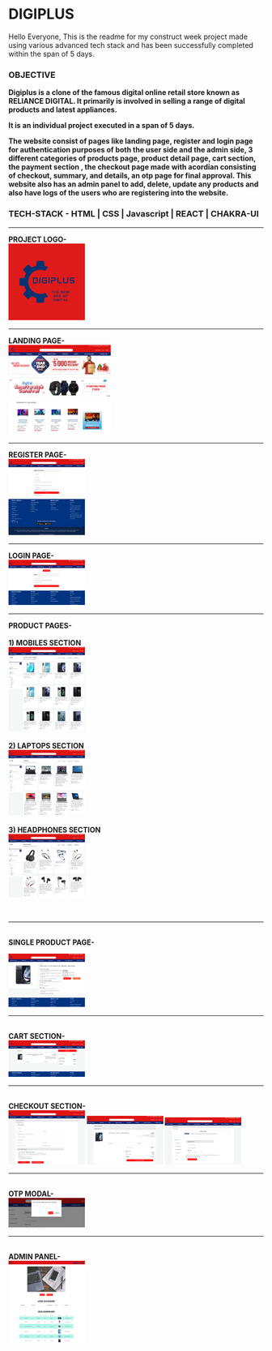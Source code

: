 # DIGIPLUS
<p> Hello Everyone, This is the readme for my construct week project made using various advanced tech stack and has been successfully completed within the span of 5 days.</p>
<h3><b>OBJECTIVE<b/></h3>
<p> Digiplus is a clone of the famous digital online retail store known as RELIANCE DIGITAL. It primarily is involved in selling a range of digital products and latest appliances. </p>
<p>It is an individual project executed in a span of 5 days.</p>
<p> The website consist of pages like landing page, register and login page for authentication purposes of both the user side and the admin side, 3 different categories of products page, product detail page, cart section, the payment section , the checkout page made with acordian consisting of checkout, summary, and details, an otp page for final approval. This website also has an admin panel to add, delete, update any products and also have logs of the users who are registering into the website. </p>
<h3>TECH-STACK -   HTML | CSS | Javascript | REACT | CHAKRA-UI</h3>
<hr/>

PROJECT LOGO-
<br/>
<img src="./digiplus/public/DIGIPLUS.png" width="30%"/>
<hr/>
LANDING PAGE-
<br/>
<img src="./digiplus/public/reliance clone.png" width="40%"/>
<br/>
<hr/>
REGISTER PAGE-
<br/>
<img src="./digiplus/public/React App.png" width="30%"/>

<br/>
<hr/>
LOGIN PAGE-
<br/>
<img src="./digiplus/public/React App (1).png" width="30%"/>
<br/>
<hr/>
PRODUCT PAGES-
<br/><br/>
1) MOBILES SECTION
<br/>
<img src="./digiplus/public/React App (2).png" width="30%"/><br/><br/>
2) LAPTOPS SECTION
<br/>
<img src="./digiplus/public/React App (3).png" width="30%"/><br/><br/>
3) HEADPHONES SECTION
<br/>
<img src="./digiplus/public/React App (4).png" width="30%"/><br/>

<br/><hr/><br/>
SINGLE PRODUCT PAGE-

<img src="./digiplus/public/React App (5).png" width="30%"/>
<br/><hr/><br/>
CART SECTION-
<br/>
<img src="./digiplus/public/React App (6).png" width="30%"/>
<br/><hr/><br/>
CHECKOUT SECTION-
<br/>
<img src="./digiplus/public/React App (7).png" width="30%"/>

<img src="./digiplus/public/React App (8).png" width="30%" />

<img src="./digiplus/public/React App (9).png" width="30%"/>
<br/><hr/><br/>
OTP MODAL-
<br/>
<img src="./digiplus/public/React App (10).png" width="30%"/>
<br/><hr/><br/>
ADMIN PANEL-
<br/>
<img src="./digiplus/public/React App (11).png" width="30%"/>
